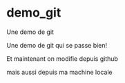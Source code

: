 # demo_git
Une demo de git

Une demo de git qui se passe bien!

Et maintenant on modifie depuis github

mais aussi depuis ma machine locale
